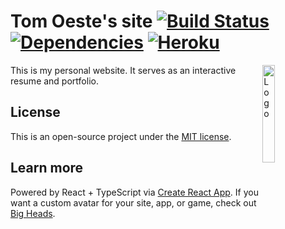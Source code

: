 # Tom Oeste's site [![Build Status](https://travis-ci.org/tomoeste/site.svg?branch=master)](https://travis-ci.org/tomoeste/site) [![Dependencies](https://david-dm.org/tomoeste/site.png)](https://david-dm.org/tomoeste/site) [![Heroku](https://heroku-badge.herokuapp.com/?app=tomoeste-website&style=flat)](https://heroku-badge.herokuapp.com/projects.html)

<img alt="Logo" align="right" src="https://www.tomoeste.info/logo.svg" width="20%" />

This is my personal website. It serves as an interactive resume and portfolio. 

## License

This is an open-source project under the [MIT license](LICENSE.txt).

## Learn more

Powered by React + TypeScript via [Create React App](https://github.com/facebook/create-react-app). If you want a custom avatar for your site, app, or game, check out [Big Heads](https://bigheads.io/).
